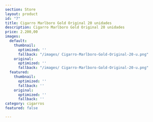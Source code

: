 ```yaml
---
section: Store
layout: product
id: "7"
title: Cigarro Marlboro Gold Original 20 unidades
description: Cigarro Marlboro Gold Original 20 unidades
price: 2.200,00
images:
  default:
    thumbnail:
      optimized: ''
      fallback: "/images/ Cigarro-Marlboro-Gold-Original-20-u.png"
    original:
      optimized: ''
      fallback: "/images/ Cigarro-Marlboro-Gold-Original-20-u.png"
  featured:
    thumbnail:
      optimized: ''
      fallback: ''
    original:
      optimized: ''
      fallback: ''
category: cigarros
featured: false

---
```

